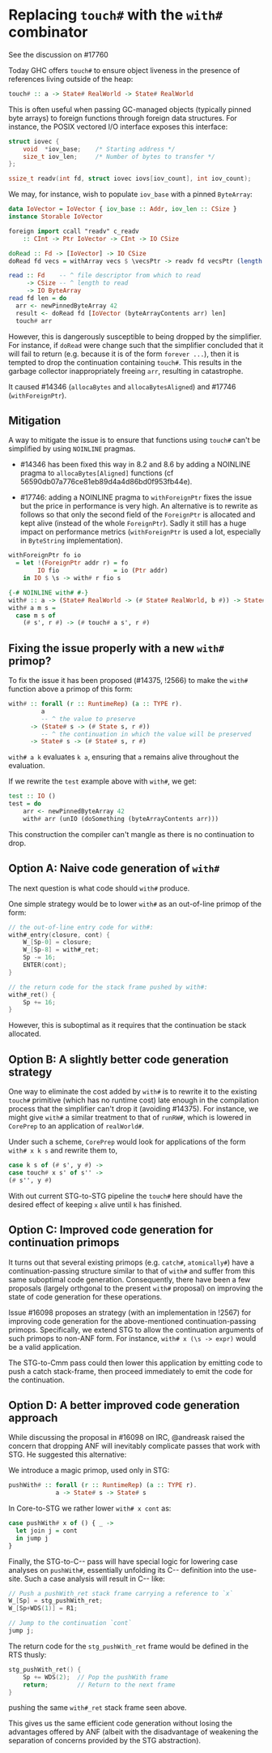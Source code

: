 # Replacing `touch#` with the `with#` combinator

See the discussion on #17760

Today GHC offers `touch#` to ensure object liveness in the presence of
references living outside of the heap:

```haskell
touch# :: a -> State# RealWorld -> State# RealWorld
```
This is often useful when passing GC-managed objects (typically pinned byte
arrays) to foreign functions through foreign data structures. For instance,
the POSIX vectored I/O interface exposes this interface:

```c
struct iovec {
    void  *iov_base;    /* Starting address */
    size_t iov_len;     /* Number of bytes to transfer */
};

ssize_t readv(int fd, struct iovec iovs[iov_count], int iov_count);
```
We may, for instance, wish to populate `iov_base` with a pinned `ByteArray`:

```haskell
data IoVector = IoVector { iov_base :: Addr, iov_len :: CSize }
instance Storable IoVector

foreign import ccall "readv" c_readv
    :: CInt -> Ptr IoVector -> CInt -> IO CSize

doRead :: Fd -> [IoVector] -> IO CSize
doRead fd vecs = withArray vecs $ \vecsPtr -> readv fd vecsPtr (length vecs)

read :: Fd    -- ^ file descriptor from which to read
     -> CSize -- ^ length to read
     -> IO ByteArray
read fd len = do
  arr <- newPinnedByteArray 42
  result <- doRead fd [IoVector (byteArrayContents arr) len]
  touch# arr
```

However, this is dangerously susceptible to being dropped by the simplifier.
For instance, if `doRead` were change such that the simplifier concluded that
it will fail to return (e.g.  because it is of the form `forever ...`), then it
is tempted to drop the continuation containing `touch#`. This results in the
garbage collector inappropriately freeing `arr`, resulting in catastrophe.

It caused #14346 (`allocaBytes` and `allocaBytesAligned`) and #17746 (`withForeignPtr`).

Mitigation
----------

A way to mitigate the issue is to ensure that functions using `touch#` can't be simplified by using ``NOINLINE`` pragmas.

* #14346 has been fixed this way in 8.2 and 8.6 by adding a NOINLINE pragma to `allocaBytes[Aligned]` functions (cf 56590db07a776ce81eb89d4a4d86bd0f953fb44e).

* #17746: adding a NOINLINE pragma to `withForeignPtr` fixes the issue but the price in performance is very high. An alternative is to rewrite as follows so that only the second field of the `ForeignPtr` is allocated and kept alive (instead of the whole `ForeignPtr`). Sadly it still has a huge impact on performance metrics (`withForeignPtr` is used a lot, especially in `ByteString` implementation).

```haskell
withForeignPtr fo io
  = let !(ForeignPtr addr r) = fo
        IO fio               = io (Ptr addr)
    in IO $ \s -> with# r fio s

{-# NOINLINE with# #-}
with# :: a -> (State# RealWorld -> (# State# RealWorld, b #)) -> State# RealWorld -> (# State# RealWorld, b #)
with# a m s =
  case m s of
    (# s', r #) -> (# touch# a s', r #)

```



Fixing the issue properly with a new `with#` primop?
----------------------------------------------------

To fix the issue it has been proposed (#14375, !2566) to make the `with#`
function above a primop of this form:

```haskell
with# :: forall (r :: RuntimeRep) (a :: TYPE r).
         a
         -- ^ the value to preserve
      -> (State# s -> (# State s, r #))
         -- ^ the continuation in which the value will be preserved
      -> State# s -> (# State# s, r #)
```

`with# a k` evaluates `k a`, ensuring that `a` remains alive throughout the evaluation.

If we rewrite the `test` example above with `with#`, we get:

```haskell
test :: IO ()
test = do
    arr <- newPinnedByteArray 42
    with# arr (unIO (doSomething (byteArrayContents arr)))
```

This construction the compiler can't mangle as there is no continuation to drop.

Option A: Naive code generation of `with#`
------------------------------------------

The next question is what code should `with#` produce.

One simple strategy would be to lower `with#` as an out-of-line primop of the form:

```c
// the out-of-line entry code for with#:
with#_entry(closure, cont) {
    W_[Sp-0] = closure;
    W_[Sp-8] = with#_ret;
    Sp -= 16;
    ENTER(cont);
}

// the return code for the stack frame pushed by with#:
with#_ret() {
    Sp += 16;
}
```

However, this is suboptimal as it requires that the continuation be stack
allocated.

Option B: A slightly better code generation strategy
----------------------------------------------------

One way to eliminate the cost added by `with#` is to rewrite it to the existing `touch#` primitive (which has no runtime cost) late enough in the compilation process that the simplifier can't drop it (avoiding #14375). For instance, we might give `with#` a similar treatment to that of `runRW#`, which is lowered in `CorePrep` to an application of `realWorld#`.

Under such a scheme, `CorePrep` would look for applications of the form `with# x k s` and rewrite them to,
```haskell
case k s of (# s', y #) ->
case touch# x s' of s'' ->
(# s'', y #)
```
With out current STG-to-STG pipeline the `touch#` here should have
the desired effect of keeping `x` alive until `k` has finished.

Option C: Improved code generation for continuation primops
-----------------------------------------------------------

It turns out that several existing primops (e.g. `catch#`,
`atomically#`) have a continuation-passing structure similar to that of `with#` and suffer from
this same suboptimal code generation. Consequently, there have been a few
proposals (largely orthgonal to the present `with#` proposal) on improving the
state of code generation for these operations.

Issue #16098 proposes an strategy (with an implementation in !2567) for
improving code generation for the above-mentioned continuation-passing primops.
Specifically, we extend STG to allow the continuation arguments of such primops
to non-ANF form. For instance, `with# x (\s -> expr)` would be a valid
application.

The STG-to-Cmm pass could then lower this application by emitting code to push
a catch stack-frame, then proceed immediately to emit the code for the
continuation.

Option D: A better improved code generation approach
----------------------------------------------------

While discussing the proposal in #16098 on IRC, @andreask raised the concern
that dropping ANF will inevitably complicate passes that work with STG.
He suggested this alternative:

We introduce a magic primop, used only in STG:
```haskell
pushWith# :: forall (r :: RuntimeRep) (a :: TYPE r).
             a -> State# s -> State# s
```

In Core-to-STG we rather lower `with# x cont` as:
```haskell
case pushWith# x of () { _ ->
  let join j = cont
  in jump j
}
```
Finally, the STG-to-C-- pass will have special logic for lowering case analyses on `pushWith#`, essentially unfolding its C-- definition into the use-site. Such a case analysis will result in C-- like:
```c
// Push a pushWith_ret stack frame carrying a reference to `x`
W_[Sp] = stg_pushWith_ret;
W_[Sp+WDS(1)] = R1;

// Jump to the continuation `cont`
jump j;
```
The return code for the `stg_pushWith_ret` frame would be defined in the RTS thusly:
```c
stg_pushWith_ret() {
    Sp += WDS(2);  // Pop the pushWith frame
    return;        // Return to the next frame
}
```
pushing the same `with#_ret` stack frame seen above.

This gives us the same efficient code generation without losing the advantages
offered by ANF (albeit with the disadvantage of weakening the separation of concerns provided by the STG abstraction).
